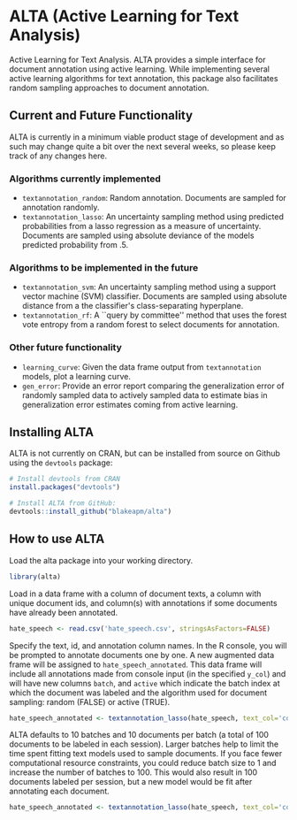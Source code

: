 # ALTA (Active Learning for Text Analysis)

Active Learning for Text Analysis. ALTA provides a simple interface for document annotation using active learning. While implementing several active learning algorithms for text annotation, this package also facilitates random sampling approaches to document annotation.

## Current and Future Functionality

ALTA is currently in a minimum viable product stage of development and as such may change quite a bit over the next several weeks, so please keep track of any changes here.

### Algorithms currently implemented

- `textannotation_random`: Random annotation. Documents are sampled for annotation randomly.
- `textannotation_lasso`: An uncertainty sampling method using predicted probabilities from a lasso regression as a measure of uncertainty. Documents are sampled using absolute deviance of the models predicted probability from .5.

### Algorithms to be implemented in the future

- `textannotation_svm`: An uncertainty sampling method using a support vector machine (SVM) classifier. Documents are sampled using absolute distance from a the classifier's class-separating hyperplane.
- `textannotation_rf`: A ``query by committee'' method that uses the forest vote entropy from a random forest to select documents for annotation.

### Other future functionality

- `learning_curve`: Given the data frame output from `textannotation` models, plot a learning curve.
- `gen_error`: Provide an error report comparing the generalization error of randomly sampled data to actively sampled data to estimate bias in generalization error estimates coming from active learning.

## Installing ALTA

ALTA is not currently on CRAN, but can be installed from source on Github using the `devtools` package:

```r
# Install devtools from CRAN
install.packages("devtools")

# Install ALTA from GitHub:
devtools::install_github("blakeapm/alta")
```

## How to use ALTA

Load the alta package into your working directory.

```r
library(alta)
```

Load in a data frame with a column of document texts, a column with unique document ids,  and column(s) with annotations if some documents have already been annotated.

```r
hate_speech <- read.csv('hate_speech.csv', stringsAsFactors=FALSE)
```

Specify the text, id, and annotation column names. In the R console, you will be prompted to annotate documents one by one. A new augmented data frame will be assigned to `hate_speech_annotated`. This data frame will include all annotations made from console input (in the specified `y_col`) and will have new columns `batch`, and `active` which indicate the batch index at which the document was labeled and the algorithm used for document sampling: random (FALSE) or active (TRUE).

```r
hate_speech_annotated <- textannotation_lasso(hate_speech, text_col='comment_text', y_col='obscene', doc_id_col='id')
```

ALTA defaults to 10 batches and 10 documents per batch (a total of 100 documents to be labeled in each session). Larger batches help to limit the time spent fitting text models used to sample documents. If you face fewer computational resource constraints, you could reduce batch size to 1 and increase the number of batches to 100. This would also result in 100 documents labeled per session, but a new model would be fit after annotating each document.

```r
hate_speech_annotated <- textannotation_lasso(hate_speech, text_col='comment_text', y_col='obscene', doc_id_col='id', n_batches=100, batch_size=1)
```
